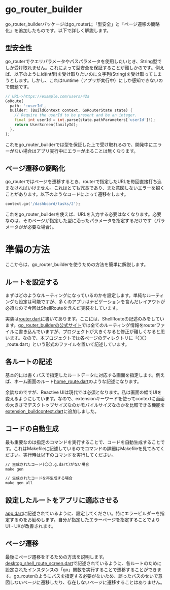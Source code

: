 # go_router_builder

go_router_builderパッケージはgo_routerに「型安全」と「ページ遷移の簡略化」を追加したものです。以下で詳しく解説します。

## 型安全性

go_routerでクエリパラメータやパスパラメータを使用したいとき、String型でしか受け取れません。これによって型安全を保証することが難しかのです。例えば、以下のようにid(int型)を受け取りたいのに文字列(String)を受け取ってしまうとします。しかし、これはruntime（アプリが実行中）にしか感知できないので問題です。
```Dart
// URL->https://example.com/users/42a
GoRoute(
  path: ':userId',
  builder: (BuildContext context, GoRouterState state) {
    // Require the userId to be present and be an integer.
    final int userId = int.parse(state.pathParameters['userId']!);
    return UserScreen(familyId);
  },
);
```
これをgo_router_builderでは型を保証した上で受け取れるので、開発中にエラーがない場合はアプリ実行中にエラーが出ることは無くなります。

## ページ遷移の簡略化

go_routerではページを遷移するとき、routerで指定したURLを毎回直接打ち込まなければいけません。これはとても冗長であり、また意図しないエラーを招くことがあります。以下のようなコードによって遷移をします。

```Dart
context.go('/dashboard/tasks/2');
```

これをgo_router_builderを使えば、URLを入力する必要はなくなります。必要なのは、そのページが指定した型に沿ったパラメータを指定するだけです（パラメータがが必要な場合）。

# 準備の方法

ここからは、go_router_builderを使うための方法を簡単に解説します。

## ルートを設定する

まずはどのようなルーティングになっているのかを設定します。単純なルーティングも設定は可能ですが、多くのアプリはナビゲーションを含んだレイアウトが必須なので今回はShellRouteを含んだ実装をしています。

実装は[router.dart](https://github.com/honganji/Flutter-Hub/blob/main/lib/go_router_builder/route/router.dart)に書いてあります。ここには、ShellRouteの記述のみをしています。[go_router_builderの公式サイト](https://pub.dev/packages/go_router_builder)では全てのルーティング情報をrouterファイルに書き込んでいますが、プロジェクトが大きくなると修正が難しくなると思います。なので、本プロジェクトでは各ページのディレクトリに「〇〇_route.dart」という形式のファイルを置いて記述しています。

## 各ルートの記述

基本的には書くパスで指定したルートデータに対応する画面を指定します。例えば、ホーム画面のルート[home_route.dart](https://github.com/honganji/Flutter-Hub/blob/main/lib/go_router_builder/ui/shell_route/sub_screens/home/home_route.dart)のような記述になります。

余談なのですが、Reactive UIは現代では必須となります。私は画面の幅でUIを変えるようにしています。なので、extensionキーワードを使ってcontextに画面の大きさでデスクトップサイズなのかモバイルサイズなのかを比較できる機能を[extension_buildcontext.dart](https://github.com/honganji/Flutter-Hub/blob/main/lib/go_router_builder/extension/extension_buildcontext.dart)に追加しました。

## コードの自動生成

最も重要なのは指定のコマンドを実行することで、コードを自動生成することです。これはMakefileに記述しているのでコマンドの詳細はMakefileを見てみてください。実行時は以下のコマンドを実行してください。

```Makefile
// 生成されたコード(〇〇.g.dart)がない場合
make gen

// 生成されたコードを再生成する場合
make gen_all
```

## 設定したルートをアプリに適応させる

[app.dart](https://github.com/honganji/Flutter-Hub/blob/main/lib/go_router_builder/app.dart)に記述されているように、設定してください。特にエラービルダーを指定するのをお勧めします。自分が指定したエラーページを指定することでよりUI・UXが改善されます。

## ページ遷移

最後にページ遷移をするための方法を説明します。[desktop_shell_route_screen.dart](https://github.com/honganji/Flutter-Hub/blob/main/lib/go_router_builder/ui/shell_route/desktop/desktop_shell_route_screen.dart)で記述されているように、各ルートのために設定されたインスタンスの「go」関数を実行することで遷移することができます。go_routerのようにパスを指定する必要がないため、誤ったパスのせいで意図しないページに遷移したり、存在しないページに遷移することはありません。

